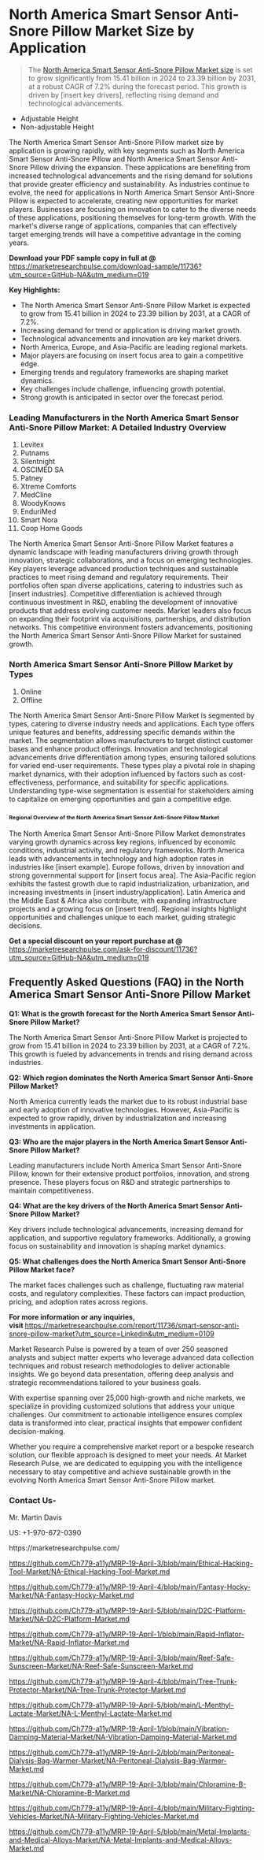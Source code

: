 <h1>North America Smart Sensor Anti-Snore Pillow Market&nbsp;Size by Application</h1><blockquote><p>The <a href="https://marketresearchpulse.com/download-sample/11736?utm_source=GitHub-NA&amp;utm_medium=019">North America Smart Sensor Anti-Snore Pillow Market size</a> is set to grow significantly from 15.41 billion in 2024 to 23.39 billion by 2031, at a robust CAGR of 7.2% during the forecast period. This growth is driven by [insert key drivers], reflecting rising demand and technological advancements.</p></blockquote><ul><li>Adjustable Height<li> Non-adjustable Height</li></ul><p>The North America Smart Sensor Anti-Snore Pillow market size by application is growing rapidly, with key segments such as North America Smart Sensor Anti-Snore Pillow and North America Smart Sensor Anti-Snore Pillow driving the expansion. These applications are benefiting from increased technological advancements and the rising demand for solutions that provide greater efficiency and sustainability. As industries continue to evolve, the need for applications in North America Smart Sensor Anti-Snore Pillow is expected to accelerate, creating new opportunities for market players. Businesses are focusing on innovation to cater to the diverse needs of these applications, positioning themselves for long-term growth. With the market's diverse range of applications, companies that can effectively target emerging trends will have a competitive advantage in the coming years.</p><p><strong>Download your PDF sample copy in full at @ </strong><a href="https://marketresearchpulse.com/download-sample/11736?utm_source=GitHub-NA&amp;utm_medium=019">https://marketresearchpulse.com/download-sample/11736?utm_source=GitHub-NA&amp;utm_medium=019</a></p><p><strong>Key Highlights: </strong></p><ul><li>The North America Smart Sensor Anti-Snore Pillow Market is expected to grow from 15.41 billion in 2024 to 23.39 billion by 2031, at a CAGR of 7.2%.</li><li>Increasing demand for trend or application is driving market growth.</li><li>Technological advancements and innovation are key market drivers.</li><li>North America, Europe, and Asia-Pacific are leading regional markets.</li><li>Major players are focusing on insert focus area to gain a competitive edge.</li><li>Emerging trends and regulatory frameworks are shaping market dynamics.</li><li>Key challenges include challenge, influencing growth potential.</li><li>Strong growth is anticipated in sector over the forecast period.</li></ul><h3>Leading Manufacturers in the North America Smart Sensor Anti-Snore Pillow Market: A Detailed Industry Overview</h3><ol><li>Levitex</li><li>Putnams</li><li>Silentnight</li><li>OSCIMED SA</li><li>Patney</li><li>Xtreme Comforts</li><li>MedCline</li><li>WoodyKnows</li><li>EnduriMed</li><li>Smart Nora</li><li>Coop Home Goods</li></ol><div class="flex max-w-full flex-col flex-grow"><div class="min-h-8 text-message flex w-full flex-col items-end gap-2 whitespace-normal break-words [.text-message+&amp;]:mt-5" dir="auto" data-message-author-role="assistant" data-message-id="fd8432e4-4910-450d-b182-61b7bfb0a01f" data-message-model-slug="gpt-4o"><div class="flex w-full flex-col gap-1 empty:hidden first:pt-[3px]"><div class="markdown prose w-full break-words dark:prose-invert light"><p>The North America Smart Sensor Anti-Snore Pillow Market features a dynamic landscape with leading manufacturers driving growth through innovation, strategic collaborations, and a focus on emerging technologies. Key players leverage advanced production techniques and sustainable practices to meet rising demand and regulatory requirements. Their portfolios often span diverse applications, catering to industries such as [insert industries]. Competitive differentiation is achieved through continuous investment in R&amp;D, enabling the development of innovative products that address evolving customer needs. Market leaders also focus on expanding their footprint via acquisitions, partnerships, and distribution networks. This competitive environment fosters advancements, positioning the North America Smart Sensor Anti-Snore Pillow Market for sustained growth.</p></div></div></div></div><h3>North America Smart Sensor Anti-Snore Pillow Market by Types</h3><ol><li>Online<li> Offline</li></ol><div class="flex max-w-full flex-col flex-grow"><div class="min-h-8 text-message flex w-full flex-col items-end gap-2 whitespace-normal break-words [.text-message+&amp;]:mt-5" dir="auto" data-message-author-role="assistant" data-message-id="084470be-0bb7-4664-bddf-5156b4f41249" data-message-model-slug="gpt-4o-mini"><div class="flex w-full flex-col gap-1 empty:hidden first:pt-[3px]"><div class="markdown prose w-full break-words dark:prose-invert light"><p>The North America Smart Sensor Anti-Snore Pillow Market is segmented by types, catering to diverse industry needs and applications. Each type offers unique features and benefits, addressing specific demands within the market. The segmentation allows manufacturers to target distinct customer bases and enhance product offerings. Innovation and technological advancements drive differentiation among types, ensuring tailored solutions for varied end-user requirements. These types play a pivotal role in shaping market dynamics, with their adoption influenced by factors such as cost-effectiveness, performance, and suitability for specific applications. Understanding type-wise segmentation is essential for stakeholders aiming to capitalize on emerging opportunities and gain a competitive edge.</p></div></div></div></div><h3><span style="font-size: 11px;">Regional Overview of the North America Smart Sensor Anti-Snore Pillow Market</span></h3><div class="flex max-w-full flex-col flex-grow"><div class="min-h-8 text-message flex w-full flex-col items-end gap-2 whitespace-normal break-words [.text-message+&amp;]:mt-5" dir="auto" data-message-author-role="assistant" data-message-id="e9038762-ce64-4e30-91c9-9bd413514231" data-message-model-slug="gpt-4o-mini"><div class="flex w-full flex-col gap-1 empty:hidden first:pt-[3px]"><div class="markdown prose w-full break-words dark:prose-invert light"><p>The North America Smart Sensor Anti-Snore Pillow Market demonstrates varying growth dynamics across key regions, influenced by economic conditions, industrial activity, and regulatory frameworks. North America leads with advancements in technology and high adoption rates in industries like [insert example]. Europe follows, driven by innovation and strong governmental support for [insert focus area]. The Asia-Pacific region exhibits the fastest growth due to rapid industrialization, urbanization, and increasing investments in [insert industry/application]. Latin America and the Middle East &amp; Africa also contribute, with expanding infrastructure projects and a growing focus on [insert trend]. Regional insights highlight opportunities and challenges unique to each market, guiding strategic decisions.</p></div></div></div></div><p><strong>Get a special discount on your report purchase at @ </strong><a href="https://marketresearchpulse.com/ask-for-discount/11736?utm_source=GitHub-NA&amp;utm_medium=019">https://marketresearchpulse.com/ask-for-discount/11736?utm_source=GitHub-NA&amp;utm_medium=019</a></p><h2>Frequently Asked Questions (FAQ) in the North America Smart Sensor Anti-Snore Pillow Market</h2><p><strong>Q1: What is the growth forecast for the North America Smart Sensor Anti-Snore Pillow Market?</strong></p><p>The North America Smart Sensor Anti-Snore Pillow Market is projected to grow from 15.41 billion in 2024 to 23.39 billion by 2031, at a CAGR of 7.2%. This growth is fueled by advancements in trends and rising demand across industries.</p><p><strong>Q2: Which region dominates the North America Smart Sensor Anti-Snore Pillow Market?</strong></p><p>North America currently leads the market due to its robust industrial base and early adoption of innovative technologies. However, Asia-Pacific is expected to grow rapidly, driven by industrialization and increasing investments in application.</p><p><strong>Q3: Who are the major players in the North America Smart Sensor Anti-Snore Pillow Market?</strong></p><p>Leading manufacturers include North America Smart Sensor Anti-Snore Pillow, known for their extensive product portfolios, innovation, and strong presence. These players focus on R&amp;D and strategic partnerships to maintain competitiveness.</p><p><strong>Q4: What are the key drivers of the North America Smart Sensor Anti-Snore Pillow Market?</strong></p><p>Key drivers include technological advancements, increasing demand for application, and supportive regulatory frameworks. Additionally, a growing focus on sustainability and innovation is shaping market dynamics.</p><p><strong>Q5: What challenges does the North America Smart Sensor Anti-Snore Pillow Market face?</strong></p><p>The market faces challenges such as challenge, fluctuating raw material costs, and regulatory complexities. These factors can impact production, pricing, and adoption rates across regions.</p><p><strong>For more information or any inquiries, visit&nbsp;</strong><a href="https://marketresearchpulse.com/report/11736/smart-sensor-anti-snore-pillow-market?utm_source=Linkedin&utm_medium=0109">https://marketresearchpulse.com/report/11736/smart-sensor-anti-snore-pillow-market?utm_source=Linkedin&utm_medium=0109</a></p><p>Market Research Pulse is powered by a team of over 250 seasoned analysts and subject matter experts who leverage advanced data collection techniques and robust research methodologies to deliver actionable insights. We go beyond data presentation, offering deep analysis and strategic recommendations tailored to your business goals.</p><p>With expertise spanning over 25,000 high-growth and niche markets, we specialize in providing customized solutions that address your unique challenges. Our commitment to actionable intelligence ensures complex data is transformed into clear, practical insights that empower confident decision-making.</p><p>Whether you require a comprehensive market report or a bespoke research solution, our flexible approach is designed to meet your needs. At Market Research Pulse, we are dedicated to equipping you with the intelligence necessary to stay competitive and achieve sustainable growth in the evolving North America Smart Sensor Anti-Snore Pillow market.</p><h3><strong>Contact Us-</strong></h3><p>Mr. Martin Davis</p><p>US: +1-970-672-0390</p><p>https://marketresearchpulse.com/</p><p><a href="https://github.com/Ch779-a11y/MRP-19-April-3/blob/main/Ethical-Hacking-Tool-Market/NA-Ethical-Hacking-Tool-Market.md">https://github.com/Ch779-a11y/MRP-19-April-3/blob/main/Ethical-Hacking-Tool-Market/NA-Ethical-Hacking-Tool-Market.md</a></p><p><a href="https://github.com/Ch779-a11y/MRP-19-April-4/blob/main/Fantasy-Hocky-Market/NA-Fantasy-Hocky-Market.md">https://github.com/Ch779-a11y/MRP-19-April-4/blob/main/Fantasy-Hocky-Market/NA-Fantasy-Hocky-Market.md</a></p><p><a href="https://github.com/Ch779-a11y/MRP-19-April-5/blob/main/D2C-Platform-Market/NA-D2C-Platform-Market.md">https://github.com/Ch779-a11y/MRP-19-April-5/blob/main/D2C-Platform-Market/NA-D2C-Platform-Market.md</a></p><p><a href="https://github.com/Ch779-a11y/MRP-19-April-1/blob/main/Rapid-Inflator-Market/NA-Rapid-Inflator-Market.md">https://github.com/Ch779-a11y/MRP-19-April-1/blob/main/Rapid-Inflator-Market/NA-Rapid-Inflator-Market.md</a></p><p><a href="https://github.com/Ch779-a11y/MRP-19-April-3/blob/main/Reef-Safe-Sunscreen-Market/NA-Reef-Safe-Sunscreen-Market.md">https://github.com/Ch779-a11y/MRP-19-April-3/blob/main/Reef-Safe-Sunscreen-Market/NA-Reef-Safe-Sunscreen-Market.md</a></p><p><a href="https://github.com/Ch779-a11y/MRP-19-April-4/blob/main/Tree-Trunk-Protector-Market/NA-Tree-Trunk-Protector-Market.md">https://github.com/Ch779-a11y/MRP-19-April-4/blob/main/Tree-Trunk-Protector-Market/NA-Tree-Trunk-Protector-Market.md</a></p><p><a href="https://github.com/Ch779-a11y/MRP-19-April-5/blob/main/L-Menthyl-Lactate-Market/NA-L-Menthyl-Lactate-Market.md">https://github.com/Ch779-a11y/MRP-19-April-5/blob/main/L-Menthyl-Lactate-Market/NA-L-Menthyl-Lactate-Market.md</a></p><p><a href="https://github.com/Ch779-a11y/MRP-19-April-1/blob/main/Vibration-Damping-Material-Market/NA-Vibration-Damping-Material-Market.md">https://github.com/Ch779-a11y/MRP-19-April-1/blob/main/Vibration-Damping-Material-Market/NA-Vibration-Damping-Material-Market.md</a></p><p><a href="https://github.com/Ch779-a11y/MRP-19-April-2/blob/main/Peritoneal-Dialysis-Bag-Warmer-Market/NA-Peritoneal-Dialysis-Bag-Warmer-Market.md">https://github.com/Ch779-a11y/MRP-19-April-2/blob/main/Peritoneal-Dialysis-Bag-Warmer-Market/NA-Peritoneal-Dialysis-Bag-Warmer-Market.md</a></p><p><a href="https://github.com/Ch779-a11y/MRP-19-April-3/blob/main/Chloramine-B-Market/NA-Chloramine-B-Market.md">https://github.com/Ch779-a11y/MRP-19-April-3/blob/main/Chloramine-B-Market/NA-Chloramine-B-Market.md</a></p><p><a href="https://github.com/Ch779-a11y/MRP-19-April-4/blob/main/Military-Fighting-Vehicles-Market/NA-Military-Fighting-Vehicles-Market.md">https://github.com/Ch779-a11y/MRP-19-April-4/blob/main/Military-Fighting-Vehicles-Market/NA-Military-Fighting-Vehicles-Market.md</a></p><p><a href="https://github.com/Ch779-a11y/MRP-19-April-5/blob/main/Metal-Implants-and-Medical-Alloys-Market/NA-Metal-Implants-and-Medical-Alloys-Market.md">https://github.com/Ch779-a11y/MRP-19-April-5/blob/main/Metal-Implants-and-Medical-Alloys-Market/NA-Metal-Implants-and-Medical-Alloys-Market.md</a></p>
